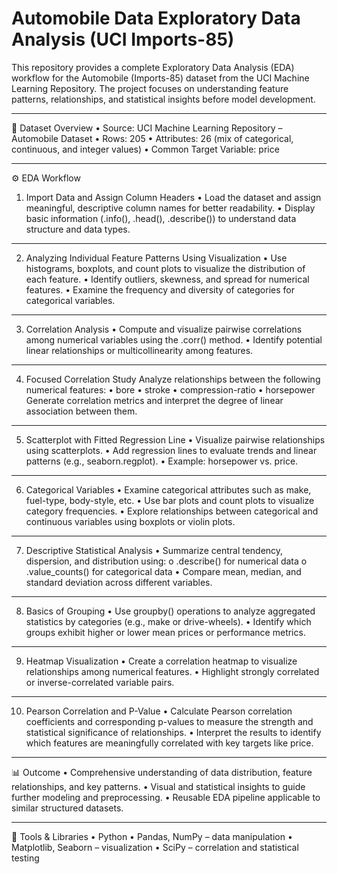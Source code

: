 # Automobile Data Exploratory Data Analysis (UCI Imports-85)
This repository provides a complete Exploratory Data Analysis (EDA) workflow for the Automobile (Imports-85) dataset from the UCI Machine Learning Repository.
The project focuses on understanding feature patterns, relationships, and statistical insights before model development.
________________________________________
📌 Dataset Overview
•	Source: UCI Machine Learning Repository – Automobile Dataset
•	Rows: 205
•	Attributes: 26 (mix of categorical, continuous, and integer values)
•	Common Target Variable: price
________________________________________
⚙️ EDA Workflow
1. Import Data and Assign Column Headers
•	Load the dataset and assign meaningful, descriptive column names for better readability.
•	Display basic information (.info(), .head(), .describe()) to understand data structure and data types.
________________________________________
2. Analyzing Individual Feature Patterns Using Visualization
•	Use histograms, boxplots, and count plots to visualize the distribution of each feature.
•	Identify outliers, skewness, and spread for numerical features.
•	Examine the frequency and diversity of categories for categorical variables.
________________________________________
3. Correlation Analysis
•	Compute and visualize pairwise correlations among numerical variables using the .corr() method.
•	Identify potential linear relationships or multicollinearity among features.
________________________________________
4. Focused Correlation Study
Analyze relationships between the following numerical features:
•	bore
•	stroke
•	compression-ratio
•	horsepower
Generate correlation metrics and interpret the degree of linear association between them.
________________________________________
5. Scatterplot with Fitted Regression Line
•	Visualize pairwise relationships using scatterplots.
•	Add regression lines to evaluate trends and linear patterns (e.g., seaborn.regplot).
•	Example: horsepower vs. price.
________________________________________
6. Categorical Variables
•	Examine categorical attributes such as make, fuel-type, body-style, etc.
•	Use bar plots and count plots to visualize category frequencies.
•	Explore relationships between categorical and continuous variables using boxplots or violin plots.
________________________________________
7. Descriptive Statistical Analysis
•	Summarize central tendency, dispersion, and distribution using:
o	.describe() for numerical data
o	.value_counts() for categorical data
•	Compare mean, median, and standard deviation across different variables.
________________________________________
8. Basics of Grouping
•	Use groupby() operations to analyze aggregated statistics by categories (e.g., make or drive-wheels).
•	Identify which groups exhibit higher or lower mean prices or performance metrics.
________________________________________
9. Heatmap Visualization
•	Create a correlation heatmap to visualize relationships among numerical features.
•	Highlight strongly correlated or inverse-correlated variable pairs.
________________________________________
10. Pearson Correlation and P-Value
•	Calculate Pearson correlation coefficients and corresponding p-values to measure the strength and statistical significance of relationships.
•	Interpret the results to identify which features are meaningfully correlated with key targets like price.
________________________________________
📊 Outcome
•	Comprehensive understanding of data distribution, feature relationships, and key patterns.
•	Visual and statistical insights to guide further modeling and preprocessing.
•	Reusable EDA pipeline applicable to similar structured datasets.
________________________________________
🧰 Tools & Libraries
•	Python
•	Pandas, NumPy – data manipulation
•	Matplotlib, Seaborn – visualization
•	SciPy – correlation and statistical testing
